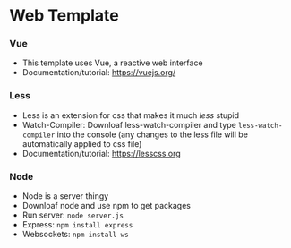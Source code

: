 # Web Template

### Vue
- This template uses Vue, a reactive web interface
- Documentation/tutorial: https://vuejs.org/

### Less
- Less is an extension for css that makes it much _less_ stupid
- Watch-Compiler: Downloaf less-watch-compiler and type `less-watch-compiler` into the console (any changes to the less file will be automatically applied to css file)
- Documentation/tutorial: https://lesscss.org

### Node
- Node is a server thingy
- Downloaf node and use npm to get packages
- Run server: `node server.js`
- Express: `npm install express`
- Websockets: `npm install ws`
